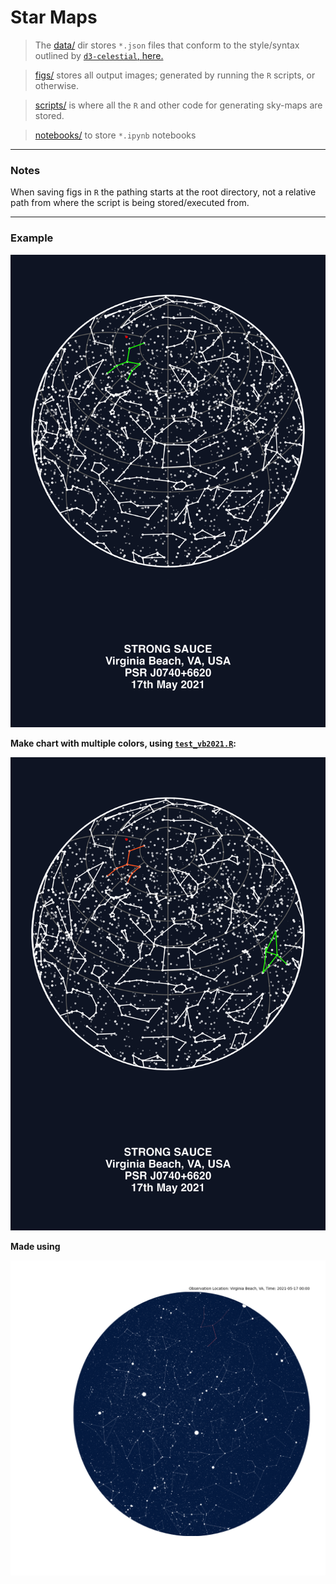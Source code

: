 # Star Maps #

> The [data/](./data/) dir stores `*.json` files that conform to the style/syntax outlined by [`d3-celestial`, here.](https://github.com/ofrohn/d3-celestial/tree/master/data)

> [figs/](./figs/) stores all output images; generated by running the `R` scripts, or otherwise.

> [scripts/](./scripts) is where all the `R` and other code for generating sky-maps are stored.

> [notebooks/](./notebooks) to store `*.ipynb` notebooks

----
### Notes ###
When saving figs in `R` the pathing starts at the root directory, not a relative path from where the script is being stored/executed from.

----
### Example ###
![](./figs/_figsOG/vb2021_strong_sauce_PSR_J0740+6620.png)

**Make chart with multiple colors, using [`test_vb2021.R`](./scripts/test_vb2021.R):**

![](./figs/test_vb2021.png)

**Made using []()**

![](./figs/pythonic_star_map.png)
